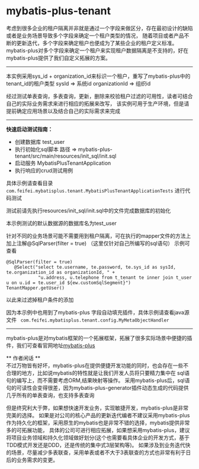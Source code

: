# mybatis-plus-tenant

考虑到很多企业的租户隔离并非就是通过一个字段来做区分，存在最初设计的缺陷或者是业务场景导致多个字段来确定一个租户类型的情况，
随着项目或者产品不断的更新迭代，多个字段来确定租户也便成为了某些企业的租户定义标准。
mybatis-plus对多个字段来确定一个租户来实现租户数据隔离是不支持的，好在mybatis-plus提供了我们自定义拓展的方案。
***

本实例采用sys_id + organization_id来标识一个租户，重写了mybatis-plus中的tenant_id的租户类型
sysId => 系统id
organizationId => 组织id

经过测试单表查询，多表查询，更新，删除来校验租户过滤的可用性，读者可结合自己的实际业务需求来进行相应的拓展来改写，
该实例可用于生产环境，但是请提前确定应用场景以及结合自己的实际需求来完成

***

**快速启动测试指南：**
* 创建数据库 test_user
* 执行初始化sql脚本 路径 => mybatis-plus-tenant/src/main/resources/init_sql/init.sql
* 启动服务 MybatisPlusTenantApplication
* 执行响应的crud测试用例

具体示例请查看目录
`
com.feifei.mybatisplus.tenant.MybatisPlusTenantApplicationTests
`
进行代码测试

测试前请先执行resources/init_sql/init.sql中的文件完成数据库的初始化

本示例测试的默认数据源的数据库名为test_user

针对不同的业务场景可能不需要用到租户隔离，可在执行的mapper文件的方法上加上注解@SqlParser(filter = true)
（这里仅针对自己所编写的sql语句）
示例可查看
```
@SqlParser(filter = true)
   @Select("select te.username, te.password, te.sys_id as sysId, te.organization_id as organizationId, " +
            "u.address, u.telephone from t_tenant te inner join t_user u on u.id = te.user_id ${ew.customSqlSegment}")
TenantMapper.getUser()
```

以此来过滤掉租户条件的添加

因为本示例中也用到了mybatis-plus 字段自动填充插件，具体示例请查看java源文件
` 
com.feifei.mybatisplus.tenant.config.MyMetaObjectHandler
`

***

mybatis-plus是对mybatis框架的一个拓展框架，拓展了很多实际场景中便捷的插件，我们可查看官网地址[mybatis-plus](https://mp.baomidou.com/guide/)

** 作者闲话 **
<br>
不过万物皆有好坏，mybatis-plus在提供便捷开发功能的同时，也会存在一些不合理的地方，比如说mybatis的特性就是让我们开发人员将只要精力集中在
sql语句的编写上，而不需要考虑ORM,结果映射等操作。
采用mybatis-plus后，sql语句的可读性会变得很差，因为mybatis-plus-generator插件动态生成的代码提供几乎所有的单表查询，也支持多表查询

但是终究利大于弊，如果想快速开发业务，实现敏捷开发，mybatis-plus是非常完美的选择。
如果是对公司的核心产品的更新迭代编者不建议采用mybatis-plus作为持久化的框架，采用原生的mybatis也是非常不错的选择，mybatis提供非常多的可拓展功能，
具体的公司可进行相应拓展，如果想采用mybatis-plus，建议将项目业务领域和持久化领域做好划分(这个也需要看具体企业的开发方式，基于TDD模式开发还是DDD，还是传统的集中式3层架构等)。
如果涉及到业务迭代快的场景，尽量减少多表联查，采用单表或者不大于3表联查的方式也非常有利于日后的业务需求的变更。
<br>